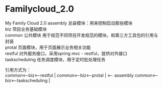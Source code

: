 # Familycloud_2.0
My Family Cloud 2.0
assembly 总装模块：用来控制启动那些模块  
biz 项目业务基础模块  
common 公共模块  用于规范不同项目开发规范的模块，和第三方工具包的引用与封装  
protal 页面模块，用于页面展示业务相关功能  
restful 对外服务接口，采用spring mvc - restful，提供对外接口  
taskscheduling 任务调度模块，用于定时批处理任务  
  
  
引用方式为：  
common<--biz<--restful         |
common<--biz<--protal          | <-- assembly
common<--biz<--taskscheduling  |
